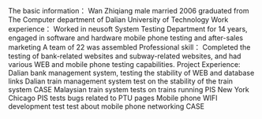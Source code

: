 The basic information：
Wan Zhiqiang male married 2006 graduated from The Computer department of Dalian University of Technology
Work experience：
Worked in neusoft System Testing Department for 14 years, engaged in software and hardware mobile phone testing and after-sales marketing
A team of 22 was assembled
Professional skill：
Completed the testing of bank-related websites and subway-related websites, and had various WEB and mobile phone testing capabilities.
Project Experience:
Dalian bank management system, testing the stability of WEB and database links
Dalian train management system test on the stability of the train system CASE
Malaysian train system tests on trains running PIS
New York Chicago PIS tests bugs related to PTU pages
Mobile phone WIFI development test test about mobile phone networking CASE

